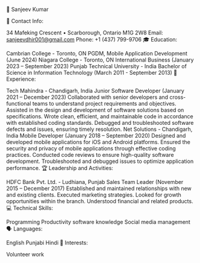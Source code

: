 👤 Sanjeev Kumar

📍 Contact Info:

34 Mafeking Crescent • Scarborough, Ontario M1G 2W8
Email: sanjeevdhir001@gmail.com
Phone: +1 (437) 799-9706
🎓 Education:

Cambrian College - Toronto, ON
PGDM, Mobile Application Development (June 2024)
Niagara College - Toronto, ON
International Business (January 2023 – September 2023)
Punjab Technical University - India
Bachelor of Science in Information Technology (March 2011 - September 2013)
💼 Experience:

Tech Mahindra - Chandigarh, India
Junior Software Developer (January 2021 – December 2023)
Collaborated with senior developers and cross-functional teams to understand project requirements and objectives.
Assisted in the design and development of software solutions based on specifications.
Wrote clean, efficient, and maintainable code in accordance with established coding standards.
Debugged and troubleshooted software defects and issues, ensuring timely resolution.
Net Solutions - Chandigarh, India
Mobile Developer (January 2018 – September 2020)
Designed and developed mobile applications for iOS and Android platforms.
Ensured the security and privacy of mobile applications through effective coding practices.
Conducted code reviews to ensure high-quality software development.
Troubleshooted and debugged issues to optimize application performance.
🏆 Leadership and Activities:

HDFC Bank Pvt. Ltd. - Ludhiana, Punjab
Sales Team Leader (November 2015 – December 2017)
Established and maintained relationships with new and existing clients.
Executed marketing strategies.
Looked for growth opportunities within the branch.
Understood financial and related products.
💻 Technical Skills:

Programming
Productivity software knowledge
Social media management
🗣 Languages:

English
Punjabi
Hindi
🤝 Interests:

Volunteer work
